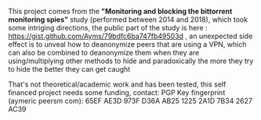 This project comes from the <b>"Monitoring and blocking the bittorrent monitoring spies"</b> study (performed between 2014 and 2018), which took some intriging directions, the public part of the study is here :
https://gist.github.com/Ayms/79bdfc6ba747fb49503d , an unexpected side effect is to unveal how to deanonymize peers that are using a VPN, which can also be combined to deanonymize them when they are using/multiplying other methods to hide and paradoxically the more they try to hide the better they can get caught

That's not theoretical/academic work and has been tested, this self financed project needs some funding, contact: PGP Key fingerprint (aymeric peersm com): 65EF AE3D 973F D36A AB25 1225 2A1D 7B34 2627 AC39